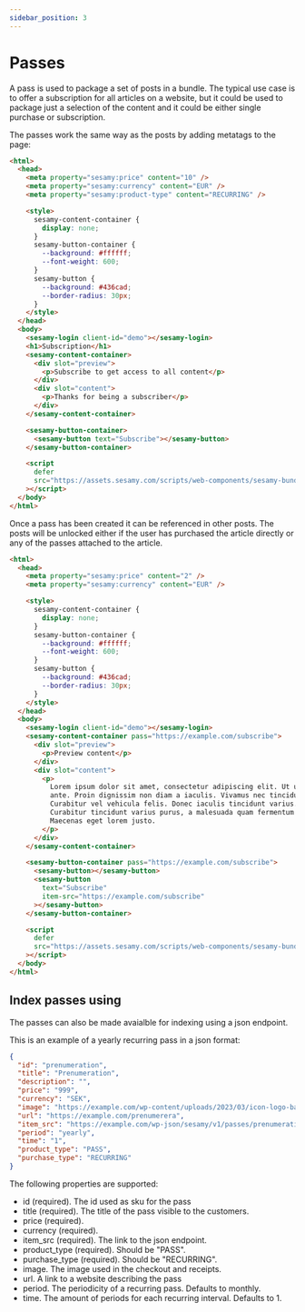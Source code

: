 ```yaml
---
sidebar_position: 3
---
```


# Passes

A pass is used to package a set of posts in a bundle. The typical use case is to offer a subscription for all articles on a website, but it could be used to package just a selection of the content and it could be either single purchase or subscription.

The passes work the same way as the posts by adding metatags to the page:

```html
<html>
  <head>
    <meta property="sesamy:price" content="10" />
    <meta property="sesamy:currency" content="EUR" />
    <meta property="sesamy:product-type" content="RECURRING" />

    <style>
      sesamy-content-container {
        display: none;
      }
      sesamy-button-container {
        --background: #ffffff;
        --font-weight: 600;
      }
      sesamy-button {
        --background: #436cad;
        --border-radius: 30px;
      }
    </style>
  </head>
  <body>
    <sesamy-login client-id="demo"></sesamy-login>
    <h1>Subscription</h1>
    <sesamy-content-container>
      <div slot="preview">
        <p>Subscribe to get access to all content</p>
      </div>
      <div slot="content">
        <p>Thanks for being a subscriber</p>
      </div>
    </sesamy-content-container>

    <sesamy-button-container>
      <sesamy-button text="Subscribe"></sesamy-button>
    </sesamy-button-container>

    <script
      defer
      src="https://assets.sesamy.com/scripts/web-components/sesamy-bundle.min.js"
    ></script>
  </body>
</html>
```

Once a pass has been created it can be referenced in other posts. The posts will be unlocked either if the user has purchased the article directly or any of the passes attached to the article.

```html
<html>
  <head>
    <meta property="sesamy:price" content="2" />
    <meta property="sesamy:currency" content="EUR" />

    <style>
      sesamy-content-container {
        display: none;
      }
      sesamy-button-container {
        --background: #ffffff;
        --font-weight: 600;
      }
      sesamy-button {
        --background: #436cad;
        --border-radius: 30px;
      }
    </style>
  </head>
  <body>
    <sesamy-login client-id="demo"></sesamy-login>
    <sesamy-content-container pass="https://example.com/subscribe">
      <div slot="preview">
        <p>Preview content</p>
      </div>
      <div slot="content">
        <p>
          Lorem ipsum dolor sit amet, consectetur adipiscing elit. Ut ut nunc
          ante. Proin dignissim non diam a iaculis. Vivamus nec tincidunt nisl.
          Curabitur vel vehicula felis. Donec iaculis tincidunt varius.
          Curabitur tincidunt varius purus, a malesuada quam fermentum eleifend.
          Maecenas eget lorem justo.
        </p>
      </div>
    </sesamy-content-container>

    <sesamy-button-container pass="https://example.com/subscribe">
      <sesamy-button></sesamy-button>
      <sesamy-button
        text="Subscribe"
        item-src="https://example.com/subscribe"
      ></sesamy-button>
    </sesamy-button-container>

    <script
      defer
      src="https://assets.sesamy.com/scripts/web-components/sesamy-bundle.min.js"
    ></script>
  </body>
</html>
```

## Index passes using

The passes can also be made avaialble for indexing using a json endpoint.

This is an example of a yearly recurring pass in a json format:

```json
{
  "id": "prenumeration",
  "title": "Prenumeration",
  "description": "",
  "price": "999",
  "currency": "SEK",
  "image": "https://example.com/wp-content/uploads/2023/03/icon-logo-badge.png",
  "url": "https://example.com/prenumerera",
  "item_src": "https://example.com/wp-json/sesamy/v1/passes/prenumeration",
  "period": "yearly",
  "time": "1",
  "product_type": "PASS",
  "purchase_type": "RECURRING"
}
```

The following properties are supported:

- id (required). The id used as sku for the pass
- title (required). The title of the pass visible to the customers.
- price (required).
- currency (required).
- item_src (required). The link to the json endpoint.
- product_type (required). Should be "PASS".
- purchase_type (required). Should be "RECURRING".
- image. The image used in the checkout and receipts.
- url. A link to a website describing the pass
- period. The periodicity of a recurring pass. Defaults to monthly.
- time. The amount of periods for each recurring interval. Defaults to 1.
